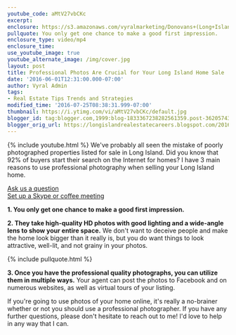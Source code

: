 ```yaml
---
youtube_code: aMtV27vbCKc
excerpt:
enclosure: https://s3.amazonaws.com/vyralmarketing/Donovans+(Long+Island)/Long+Island+Real+Estate+Agent-+The+case+for+professional+photography.mp4
pullquote: You only get one chance to make a good first impression.
enclosure_type: video/mp4
enclosure_time:
use_youtube_image: true
youtube_alternate_image: /img/cover.jpg
layout: post
title: Professional Photos Are Crucial for Your Long Island Home Sale
date: '2016-06-01T12:31:00.000-07:00'
author: Vyral Admin
tags:
- Real Estate Tips Trends and Strategies
modified_time: '2016-07-25T08:38:31.999-07:00'
thumbnail: https://i.ytimg.com/vi/aMtV27vbCKc/default.jpg
blogger_id: tag:blogger.com,1999:blog-1833367238282561359.post-3620574315890392789
blogger_orig_url: https://longislandrealestatecareers.blogspot.com/2016/06/long-island-real-estate-agent-case-for.html
---
```

{% include youtube.html %}
We've probably all seen the mistake of poorly photographed properties listed for sale in Long Island. Did you know that 92% of buyers start their search on the Internet for homes? I have 3 main reasons to use professional photography when selling your Long Island home.

<div class="post-cta">
<a href="/contact/" target="_blank">Ask us a question</a><br>
<a href="/meeting/" target="_blank">Set up a Skype or coffee meeting</a>
</div>

**1. You only get one chance to make a good first impression.**

**2. They take high-quality HD photos with good lighting and a wide-angle lens to show your entire space.** We don't want to deceive people and make the home look bigger than it really is, but you do want things to look attractive, well-lit, and not grainy in your photos.

{% include pullquote.html %}

**3. Once you have the professional quality photographs, you can utilize them in multiple ways.** Your agent can post the photos to Facebook and on numerous websites, as well as virtual tours of your listing.

If you're going to use photos of your home online, it's really a no-brainer whether or not you should use a professional photographer. If you have any further questions, please don't hesitate to reach out to me! I'd love to help in any way that I can.
